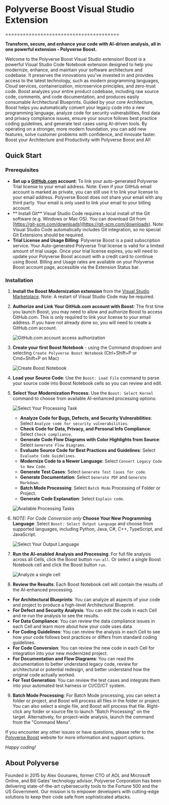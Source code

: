 # Polyverse Boost Visual Studio Extension
=======================================

**Transform, secure, and enhance your code with AI-driven analysis, all in one powerful extension - Polyverse Boost.**

Welcome to the Polyverse Boost Visual Studio extension! Boost is a powerful Visual Studio Code Notebook extension designed to help you modernize, enhance, and maintain your software architecture and codebase. It preserves the innovations you've invested in and provides access to the latest technology, such as modern programming languages, Cloud services, containerization, microservice principles, and zero-trust code. Boost analyzes your entire product codebase, including raw source code, comments, and code documentation, and produces easily consumable Architectural Blueprints. Guided by your core Architecture, Boost helps you automatically convert your legacy code into a new programming language, analyze code for security vulnerabilities, find data and privacy compliance issues, ensure your source follows best practice coding guidelines, and generate test cases using AI-driven tools. By operating on a stronger, more modern foundation, you can add new features, solve customer problems with confidence, and innovate faster. Boost your Architecture and Productivity with Polyverse Boost and AI!

## Quick Start

### Prerequisites
- **Set up a [GitHub.com](https://GitHub.com) account**: To link your auto-generated Polyverse Trial license to your email address. Note: Even if your GitHub email account is marked as private, you can still use it to link your license to your email address. Polyverse Boost does not share your email with any third party. Your email is only used to link your email to your billing account.
- ** Install Git** Visual Studio Code requires a local install of the Git software (e.g. Windows or Mac OS). You can download Git from [https://git-scm.com/downloads](https://git-scm.com/downloads). Note: Visual Studio Code automatically includes Git integration, so no special Git Extensions should be required.
- **Trial License and Usage Billing**: Polyverse Boost is a paid subscription service. Your Auto-generated Polyverse Trial license is valid for a limited amount of trial usage. Once your trial license expires, you will need to update your Polyverse Boost account with a credit card to continue using Boost. Billing and Usage rates are available on your Polyverse Boost account page, accessible via the Extension Status bar.

### Installation
1. **Install the Boost Modernization extension** from the [Visual Studio Marketplace](https://marketplace.visualstudio.com/items?itemName=Polyverse.polyverse-boost). Note: A restart of Visual Studio Code may be required.

2. **Authorize and Link Your GitHub.com account with Boost**: The first time you launch Boost, you may need to allow and authorize Boost to access GitHub.com. This is only required to link your license to your email address. If you have not already done so, you will need to create a GitHub.com account.

   ![GitHub.com account access authorization](https://cdn.shopify.com/s/files/1/0581/9940/8779/files/Screenshot_2023-03-28_at_10.03.32_PM.jpg?width=500)

3. **Create your first Boost Notebook** - using the Command dropdown and selecting `Create Polyverse Boost Notebook` (Ctrl+Shift+P or Cmd+Shift+P on Mac) 

   ![Create Boost Notebook](https://cdn.shopify.com/s/files/1/0581/9940/8779/files/Screenshot_2023-03-26_at_5.40.18_PM.jpg?width=500)

4. **Load your Source Code**: Use the `Boost: Load File` command to parse your source code into Boost Notebook cells so you can review and edit.

5. **Select Your Modernization Process**: Use the `Boost: Select Kernel` command to choose from available AI-enhanced processing options:

   ![Select Your Processing Task](https://cdn.shopify.com/s/files/1/0581/9940/8779/files/Screenshot_2023-03-26_at_5.52.28_PM.jpg?width=500)


  
   * **Analyze Code for Bugs, Defects, and Security Vulnerabilities**: Select `Analyze code for security vulnerabilities`.
   * **Check Code for Data, Privacy, and Personal Info Compliance**: Select `Check compliance`.
   * **Generate Code Flow Diagrams with Color Highlights from Source**: Select `Generate Flow Diagrams`.
   * **Evaluate Source Code for Best Practices and Guidelines**: Select `Evaluate Code Guidelines`.
   * **Modernize Code to a Newer Language**: Select `Convert Legacy Code to New Code`.
   * **Generate Test Cases**: Select `Generate Test Cases for code`.
   * **Generate Documentation**: Select `Generate PDF` and `Generate Markdown`.
   * **Batch Mode Processing**: Select `Batch Mode` Processing of Folder or Project.
   * **Generate Code Explanation**: Select `Explain code`.

   ![Available Processing Tasks](https://polyverse.com/cdn/shop/files/Screenshot_2023-04-19_at_3.26.47_PM.jpg?width=500)


6. _NOTE: For Code Conversion only_ **Choose Your New Programming Language**: Select `Boost: Select Output Language` and choose from supported languages, including Python, Java, C#, C++, TypeScript, and JavaScript.

    ![Select Your Output Language](https://cdn.shopify.com/s/files/1/0581/9940/8779/files/Screenshot_2023-03-28_at_9.41.57_PM.jpg?width=500)


7. **Run the AI-enabled Analysis and Processing**: For full file analysis across all Cells, click the Boost button `run-all`. Or select a single Boost Notebook cell and click the Boost button `run`.

    ![Analyze a single cell](https://polyverse.com/cdn/shop/files/Screenshot_2023-04-19_at_4.54.02_PM.jpg?width=500)


8. **Review the Results**: Each Boost Notebook cell will contain the results of the AI-enhanced processing.
  * **For Architectural Blueprints**: You can analyze all aspects of your code and project to produce a high-level Architectural Blueprint.
  * **For Defect and Security Analysis**: You can edit the code in each Cell and re-run the analysis to see the results.
  * **For Data Compliance**: You can review the data compliance issues in each Cell and learn more about how your code uses data.
  * **For Coding Guidelines**: You can review the analysis in each Cell to see how your code follows best practices or differs from standard coding guidelines.
  * **For Code Conversion**: You can review the new code in each Cell for integration into your new modernized project.
  * **For Documentation and Flow Diagrams**: You can read the documentation to better understand legacy code, review for architectural or potential redesign, and better understand how the original code actually worked.
  * **For Test Generation**: You can review the test cases and integrate them into your automated test harness or CI/CD/CT system.

9. **Batch Mode Processing**: For Batch Mode processing, you can select a folder or project, and Boost will process all files in the folder or project. You can also select a single file, and Boost will process that file. Right-click any folder or source file to launch "Batch Processing" on the target. Alternatively, for project-wide analysis, launch the command from the "Command Menu".

If you encounter any other issues or have questions, please refer to the [Polyverse Boost](https://polyverse.com/pages/boost-visual-studio) website for more information and support options.

*Happy coding!*

## About Polyverse

Founded in 2015 by Alex Gounares, former CTO of AOL and Microsoft Online, and Bill Gates' technology advisor, Polyverse Corporation has been delivering state-of-the-art cybersecurity tools to the Fortune 500 and the US Government. Our mission is to empower developers with cutting-edge solutions to keep their code safe from sophisticated attacks.